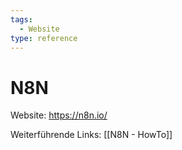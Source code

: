 ```yaml
---
tags:
  - Website
type: reference
---
```

# N8N

Website: <https://n8n.io/>

Weiterführende Links: [[N8N - HowTo]]